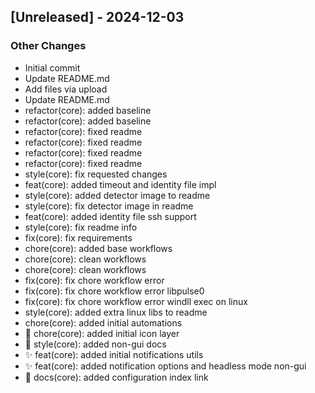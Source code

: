 ## [Unreleased] - 2024-12-03

### Other Changes

- Initial commit
- Update README.md
- Add files via upload
- Update README.md
- refactor(core): added baseline
- refactor(core): added baseline
- refactor(core): fixed readme
- refactor(core): fixed readme
- refactor(core): fixed readme
- refactor(core): fixed readme
- style(core): fix requested changes
- feat(core): added timeout and identity file impl
- style(core): added detector image to readme
- style(core): fix detector image in readme
- feat(core): added identity file ssh support
- style(core): fix readme info
- fix(core): fix requirements
- chore(core): added base workflows
- chore(core): clean workflows
- chore(core): clean workflows
- fix(core): fix chore workflow error
- fix(core): fix chore workflow error libpulse0
- fix(core): fix chore workflow error windll exec on linux
- style(core): added extra linux libs to readme
- chore(core): added initial automations
- 🔧 chore(core): added initial icon layer
- 💄 style(core): added non-gui docs
- ✨ feat(core): added initial notifications utils
- ✨ feat(core): added notification options and headless mode non-gui
- 📝 docs(core): added configuration index link

